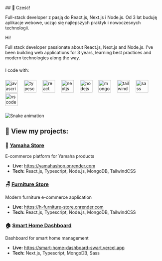 <p align="left">## 👋 Cześć!

Full-stack developer z pasją do React.js, Next.js i Node.js. 
Od 3 lat buduję aplikacje webowe, ucząc się najlepszych praktyk 
i nowoczesnych technologii.</p>


<p align="left"> Hi!

Full stack developer passionate about React.js, Next.js and Node.js. I've been building web applications for 3 years, learning best practices and modern technologies along the way.</p>
###

<p align="left">I code with:</p>

###

<div align="left">
  <img src="https://cdn.jsdelivr.net/gh/devicons/devicon/icons/javascript/javascript-original.svg" height="40" alt="javascript logo"  />
  <img width="12" />
  <img src="https://cdn.jsdelivr.net/gh/devicons/devicon/icons/typescript/typescript-original.svg" height="40" alt="typescript logo"  />
  <img width="12" />
  <img src="https://cdn.jsdelivr.net/gh/devicons/devicon/icons/react/react-original.svg" height="40" alt="react logo"  />
  <img width="12" />
  <img src="https://cdn.jsdelivr.net/gh/devicons/devicon/icons/nextjs/nextjs-original.svg" height="40" alt="nextjs logo"  />
  <img width="12" />
  <img src="https://cdn.jsdelivr.net/gh/devicons/devicon/icons/nodejs/nodejs-original.svg" height="40" alt="nodejs logo"  />
  <img width="12" />
  <img src="https://cdn.jsdelivr.net/gh/devicons/devicon/icons/mongodb/mongodb-original.svg" height="40" alt="mongodb logo"  />
  <img width="12" />
  <img src="https://cdn.jsdelivr.net/gh/devicons/devicon/icons/tailwindcss/tailwindcss-original-wordmark.svg" height="40" alt="tailwindcss logo"  />
  <img width="12" />
  <img src="https://cdn.jsdelivr.net/gh/devicons/devicon/icons/sass/sass-original.svg" height="40" alt="sass logo"  />
  <img width="12" />
  <img src="https://cdn.jsdelivr.net/gh/devicons/devicon/icons/vscode/vscode-original.svg" height="40" alt="vscode logo"  />
</div>

###

<picture>
  <source media="(prefers-color-scheme: dark)" srcset="https://raw.githubusercontent.com/Damiano87/Damiano87/output/pacman-contribution-graph-dark.svg">
  <source media="(prefers-color-scheme: light)" srcset="https://raw.githubusercontent.com/Damiano87/Damiano87/output/pacman-contribution-graph.svg">
  
<img src="https://raw.githubusercontent.com/Damiano87/Damiano87/output/snake.svg" alt="Snake animation" />
</picture>

###

<h2>🚀 View my projects:</h2>

<h3>🛒 <a href="https://yamahashop.onrender.com" target="_blank">Yamaha Store</a></h3>
<p>E-commerce platform for Yamaha products</p>
<ul>
  <li><strong>Live:</strong> <a href="https://yamahashop.onrender.com" target="_blank">https://yamahashop.onrender.com</a></li>
  <li><strong>Tech:</strong> React.js, Typescript, Node.js, MongoDB, TailwindCSS</li>
</ul>

<h3>🪑 <a href="https://h-furniture-store.onrender.com" target="_blank">Furniture Store</a></h3>
<p>Modern furniture e-commerce application</p>
<ul>
  <li><strong>Live:</strong> <a href="https://h-furniture-store.onrender.com" target="_blank">https://h-furniture-store.onrender.com</a></li>
  <li><strong>Tech:</strong> React.js, Typescript, Node.js, MongoDB, TailwindCSS</li>
</ul>

<h3>🏠 <a href="https://smart-home-dashboard-swart.vercel.app" target="_blank">Smart Home Dashboard</a></h3>
<p>Dashboard for smart home management</p>
<ul>
  <li><strong>Live:</strong> <a href="https://smart-home-dashboard-swart.vercel.app" target="_blank">https://smart-home-dashboard-swart.vercel.app</a></li>
  <li><strong>Tech:</strong> Next.js, Typescript, MongoDB, Sass</li>
</ul>
